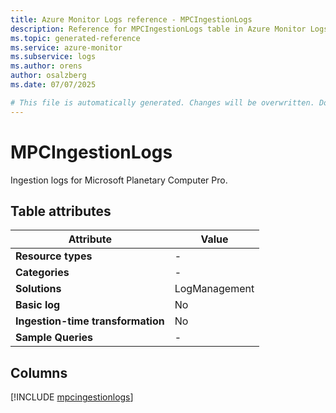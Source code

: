 ```yaml
---
title: Azure Monitor Logs reference - MPCIngestionLogs
description: Reference for MPCIngestionLogs table in Azure Monitor Logs.
ms.topic: generated-reference
ms.service: azure-monitor
ms.subservice: logs
ms.author: orens
author: osalzberg
ms.date: 07/07/2025

# This file is automatically generated. Changes will be overwritten. Do not change this file directly.
---
```


# MPCIngestionLogs

Ingestion logs for Microsoft Planetary Computer Pro.


## Table attributes

|Attribute|Value|
|---|---|
|**Resource types**|-|
|**Categories**|-|
|**Solutions**| LogManagement|
|**Basic log**|No|
|**Ingestion-time transformation**|No|
|**Sample Queries**|-|



## Columns
  
[!INCLUDE [mpcingestionlogs](~/reusable-content/ce-skilling/azure/includes/azure-monitor/reference/tables/mpcingestionlogs-include.md)]
